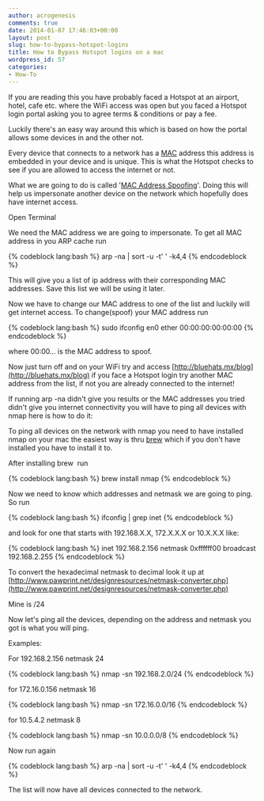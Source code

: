 ```yaml
---
author: acrogenesis
comments: true
date: 2014-01-07 17:46:03+00:00
layout: post
slug: how-to-bypass-hotspot-logins
title: How to Bypass Hotspot logins on a mac
wordpress_id: 57
categories:
- How-To
---
```


If you are reading this you have probably faced a Hotspot at an airport, hotel, cafe etc. where the WiFi access was open but you faced a Hotspot login portal asking you to agree terms & conditions or pay a fee.

Luckily there's an easy way around this which is based on how the portal allows some devices in and the other not.

Every device that connects to a network has a [MAC](https://en.wikipedia.org/wiki/MAC_address) address this address is embedded in your device and is unique. This is what the Hotspot checks to see if you are allowed to access the internet or not.

What we are going to do is called '[MAC Address Spoofing](https://en.wikipedia.org/wiki/MAC_spoofing)'. Doing this will help us impersonate another device on the network which hopefully does have internet access.

Open Terminal

We need the MAC address we are going to impersonate. To get all MAC address in you ARP cache run


{% codeblock lang:bash %}
arp -na | sort -u -t' ' -k4,4
{% endcodeblock %}


This will give you a list of ip address with their corresponding MAC addresses. Save this list we will be using it later.

Now we have to change our MAC address to one of the list and luckily will get internet access. To change(spoof) your MAC address run


{% codeblock lang:bash %}
sudo ifconfig en0 ether 00:00:00:00:00:00
{% endcodeblock %}


where 00:00... is the MAC address to spoof.

Now just turn off and on your WiFi try and access [http://bluehats.mx/blog](http://bluehats.mx/blog) if you face a Hotspot login try another MAC address from the list, if not you are already connected to the internet!

If running arp -na didn't give you results or the MAC addresses you tried didn't give you internet connectivity you will have to ping all devices with nmap here is how to do it:

To ping all devices on the network with nmap you need to have installed nmap on your mac the easiest way is thru [brew](http://brew.sh/) which if you don't have installed you have to install it to.

After installing brew  run


{% codeblock lang:bash %}
brew install nmap
{% endcodeblock %}


Now we need to know which addresses and netmask we are going to ping. So run


{% codeblock lang:bash %}
ifconfig | grep inet
{% endcodeblock %}


and look for one that starts with 192.168.X.X, 172.X.X.X or 10.X.X.X like:


{% codeblock lang:bash %}
inet 192.168.2.156 netmask 0xffffff00 broadcast 192.168.2.255
{% endcodeblock %}


To convert the hexadecimal netmask to decimal look it up at [http://www.pawprint.net/designresources/netmask-converter.php](http://www.pawprint.net/designresources/netmask-converter.php)

Mine is /24

Now let's ping all the devices, depending on the address and netmask you got is what you will ping.

Examples:

For 192.168.2.156 netmask 24


{% codeblock lang:bash %}
nmap -sn 192.168.2.0/24
{% endcodeblock %}


for 172.16.0.156 netmask 16


{% codeblock lang:bash %}
nmap -sn 172.16.0.0/16
{% endcodeblock %}


for 10.5.4.2 netmask 8


{% codeblock lang:bash %}
nmap -sn 10.0.0.0/8
{% endcodeblock %}


Now run again


{% codeblock lang:bash %}
arp -na | sort -u -t' ' -k4,4
{% endcodeblock %}


The list will now have all devices connected to the network.
